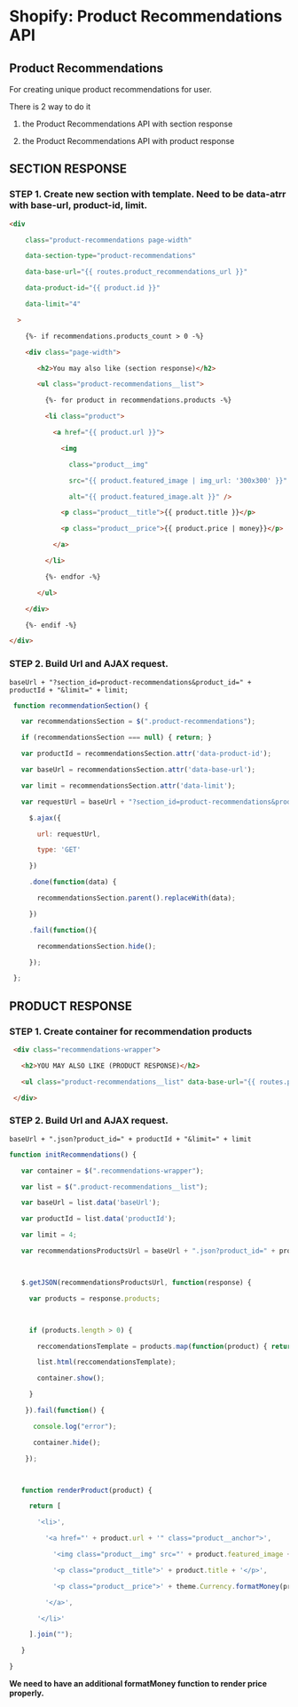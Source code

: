 # Shopify: Product Recommendations API

## Product Recommendations

For creating unique product recommendations for user.

There is 2 way to do it

1. the Product Recommendations API with section response

2. the Product Recommendations API with product response


## SECTION RESPONSE

### **STEP 1.** Create new section with template. Need to be data-atrr with base-url, product-id, limit.

```html
<div

    class="product-recommendations page-width"

    data-section-type="product-recommendations"

    data-base-url="{{ routes.product_recommendations_url }}"

    data-product-id="{{ product.id }}"

    data-limit="4"

  >

    {%- if recommendations.products_count > 0 -%}

    <div class="page-width">

       <h2>You may also like (section response)</h2>

       <ul class="product-recommendations__list">

         {%- for product in recommendations.products -%}

         <li class="product">

           <a href="{{ product.url }}">

             <img

               class="product__img"

               src="{{ product.featured_image | img_url: '300x300' }}"

               alt="{{ product.featured_image.alt }}" />

             <p class="product__title">{{ product.title }}</p>

             <p class="product__price">{{ product.price | money}}</p>

           </a>

         </li>

         {%- endfor -%}

       </ul>

    </div>

    {%- endif -%}

</div>
```


### **STEP 2.**  Build Url and AJAX request.

 ```baseUrl + "?section_id=product-recommendations&product_id=" + productId + "&limit=" + limit;```

```js
 function recommendationSection() {

   var recommendationsSection = $(".product-recommendations");

   if (recommendationsSection === null) { return; }

   var productId = recommendationsSection.attr('data-product-id');

   var baseUrl = recommendationsSection.attr('data-base-url');

   var limit = recommendationsSection.attr('data-limit');

   var requestUrl = baseUrl + "?section_id=product-recommendations&product_id=" + productId + "&limit=" + limit;

     $.ajax({

       url: requestUrl,

       type: 'GET'

     })

     .done(function(data) {

       recommendationsSection.parent().replaceWith(data);

     })

     .fail(function(){

       recommendationsSection.hide();

     });

 };
```


## PRODUCT RESPONSE

### **STEP 1.**  Create container for recommendation products

```html
 <div class="recommendations-wrapper">

   <h2>YOU MAY ALSO LIKE (PRODUCT RESPONSE)</h2>

   <ul class="product-recommendations__list" data-base-url="{{ routes.product_recommendations_url }}" data-product-id="{{ product.id }}"></ul>

 </div>
```

### **STEP 2.** Build Url and AJAX request.
```
baseUrl + ".json?product_id=" + productId + "&limit=" + limit
```
```js
function initRecommendations() {

   var container = $(".recommendations-wrapper");

   var list = $(".product-recommendations__list");

   var baseUrl = list.data('baseUrl');

   var productId = list.data('productId');

   var limit = 4;

   var recommendationsProductsUrl = baseUrl + ".json?product_id=" + productId + "&limit=" + limit;



   $.getJSON(recommendationsProductsUrl, function(response) {

     var products = response.products;



     if (products.length > 0) {

       reccomendationsTemplate = products.map(function(product) { return renderProduct(product) }).join("");

       list.html(reccomendationsTemplate);

       container.show();

     }

    }).fail(function() {

      console.log("error");

      container.hide();

    });



   function renderProduct(product) {

     return [

       '<li>',

         '<a href="' + product.url + '" class="product__anchor">',

           '<img class="product__img" src="' + product.featured_image + '" alt="'+ product.title +'"/>',

           '<p class="product__title">' + product.title + '</p>',

           '<p class="product__price">' + theme.Currency.formatMoney(product.price, theme.moneyFormat) + '</p>',

         '</a>',

       '</li>'

     ].join("");

   }

}
```


**We need to have an additional formatMoney function to render price properly.**








